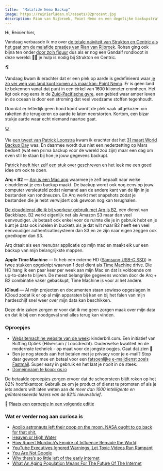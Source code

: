 ```yaml
---
title:  "Malafide Nemo Backup"
image: https://reinierladan.nl/assets/82procent.jpg
description: Rian van Rijbroek, Point Nemo en een degelijke backupstrategie. 
---
```


Hi, Reinier hier,

Vandaag verbaasde ik me over [de totale naïviteit van Strukton en Centric als het gaat om de malafide praatjes van Rian van Rijbroek](https://www.strukton.nl/nieuws/2019/mediaberichten-rond-gerard-sanderink/). Rohan ging ook bijna ten onder [door zo’n figuur](https://youtu.be/ckq-4Y6a87s) dus als er nog een Gandalf rondloopt in deze wereld: 🧙‍♂️ je hulp is nodig bij Strukton en Centric. 

🌎

Vandaag kwam ik erachter dat er een plek op aarde is gedefinieerd waar [je zo ver weg van land kunt komen als maar kan: Point Nemo](https://allthatsinteresting.com/point-nemo). Er is geen land te bekennen vanaf dat punt in een cirkel van 1600 kilometer eromheen. Het ligt ook nog eens in de [Zuid-Pacifische gyre](https://nl.wikipedia.org/wiki/Zuid-Pacifische_gyre), een gebied waar amper leven in de oceaan is door een stroming dat veel voedzame stoffen tegenhoudt.

Doordat er letterlijk geen hond komt wordt de plek vaak uitgekozen om raketten die terugkeren op aarde te laten neerstorten. Kortom, een bizar stukje aarde waar echt niemand naartoe gaat.

💻

Via [een tweet van Patrick Loonstra](https://twitter.com/patrickloonstra/status/1112990307216510976) kwam ik erachter dat het [31 maart World Backup Day](https://www.forbes.com/sites/tomcoughlin/2019/03/31/world-backup-day-2019/) was. En daarmee wordt dus niet een nederzetting op Mars bedoelt (wat een prima backup voor de wereld zou zijn) maar een dag om even stil te staan bij hoe je jouw gegevens backupt.

[Patrick heeft hier zelf een stuk over geschreven](https://www.patrickloonstra.nl/notities/backup-dag-dus-back-alles-op/) en het leek me een goed idee om ook te doen.

**Arq + B2** — [Arq is een Mac app](https://www.arqbackup.com) waarmee je zelf bepaalt naar welke clouddienst je een backup maakt. De backup wordt ook nog eens op jouw computer versleuteld zodat niemand aan de andere kant van de lijn in je bestanden kan rondneuzen. En Arq werkt met snapshots zodat je bestanden die je hebt verwijdert ook gewoon nog kan terughalen.

[De clouddienst die ik bij voorkeur gebruik met Arq is B2](https://www.backblaze.com/b2/cloud-storage.html), een dienst van Backblaze. B2 werkt eigenlijk net als Amazon S3 maar dan veel eenvoudiger. Je betaalt ook enkel voor de ruimte die je in gebruik hebt en je kunt je data ook indelen in buckets als je dat wilt maar B2 heeft een veel eenvoudiger authenticatiesysteem dan S3 en ze zijn naar eigen zeggen ook goedkoper dan S3.

Arq draait als een menubar applicatie op mijn mac en maakt elk uur een backup van mijn belangrijkste mappen.

**Apple Time Machine** — Ik heb een externe HD ([Samsung USB-C SSD](https://www.coolblue.nl/product/785051/samsung-portable-t5-1tb.html)) in twee stukken opgeknipt waarvan 1 deel dient als [Time Machine](https://support.apple.com/en-us/HT201250) drive. Die HD hang ik een paar keer per week aan mijn Mac en dat is voldoende om up-to-date te blijven. De meest belangrijke gegevens worden door de Arq + B2 combinatie vaker gebackupt, Time Machine is voor al het andere.

**iCloud** — Al mijn projecten en documenten staan sowieso opgeslagen in iCloud zodat ik er op al mijn apparaten bij kan en bij het falen van mijn hardeschijf snel weer over mijn data kan beschikken.

Deze drie zaken zorgen er voor dat ik me geen zorgen maak over mijn data en dat ik bij een noodgeval snel alles terug kan vinden.

### Oproepjes

- [Websitemachine website van de week](https://www.websitemachine.nl/nieuws/?nieuws=Website_van_de_week_kinderbrilcom&item=6&campaign=82procent): kinderbril.com. Een initiatief van Buffing Optiek (Hilversum / Loosdrecht). Ouderwetse kwaliteit en de modernste techniek - op maat voor de jongste oogjes. Gaat dat zien 👀
- Ben je nog steeds aan het betalen met je privacy voor je e-mail? Stop daar gewoon mee en betaal voor een [fatsoenlijke e-maildienst zoals Fastmail](https://www.fastmail.com/?STKI=16948328). Super easy in gebruik en het laat je nooit in de steek.
- [Domeinnaam te koop: qs.io](https://qs.io)

De betaalde oproepjes zorgen ervoor dat de schoorsteen blijft roken op het 82% hoofdkantoor. Gebruik ze om je product of dienst te promoten of als je iets anders wilt laten weten aan _de meer dan 1000 intelligente en geïnteresseerde lezers van de 82% nieuwsbrief_.

🌟 [Plaats een oproepje in een volgende editie](https://forms.82procent.nl)

### Wat er verder nog aan curiosa is

- [Apollo astronauts left their poop on the moon. NASA ought to go back for that shit.](https://www.vox.com/science-and-health/2019/3/22/18236125/apollo-moon-poop-mars-science)
- [Heaven or High Water](https://popula.com/2019/04/02/heaven-or-high-water/)
- [How Rupert Murdoch’s Empire of Influence Remade the World](https://www.nytimes.com/interactive/2019/04/03/magazine/rupert-murdoch-fox-news-trump.html)
- [YouTube Executives Ignored Warnings, Let Toxic Videos Run Rampant](https://www.bloomberg.com/news/features/2019-04-02/youtube-executives-ignored-warnings-letting-toxic-videos-run-rampant)
- [You Are Not Google](https://blog.bradfieldcs.com/you-are-not-google-84912cf44afb)
- [Why there’s so little left of the early internet](http://www.bbc.com/future/story/20190401-why-theres-so-little-left-of-the-early-internet)
- [What An Aging Population Means For The Future Of The Internet](https://www.buzzfeednews.com/article/craigsilverman/old-and-online-fake-news-aging-population)